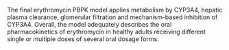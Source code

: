 The final erythromycin PBPK model applies metabolism by CYP3A4, hepatic plasma clearance, glomerular filtration and mechanism-based inhibition of CYP3A4. Overall, the model adequately describes the oral pharmacokinetics of erythromycin in healthy adults receiving different single or multiple doses of several oral dosage forms.

